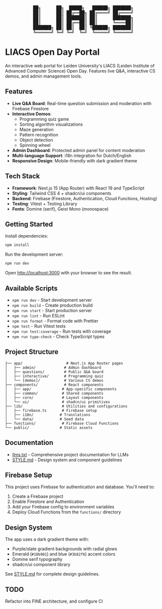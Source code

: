 <div align="center">

<pre>
 ██╗      ██╗  █████╗   ██████╗ ███████╗
 ██║      ██║ ██╔══██╗ ██╔════╝ ██╔════╝
 ██║      ██║ ███████║ ██║      ███████╗
 ██║      ██║ ██╔══██║ ██║      ╚════██║
 ███████╗ ██║ ██║  ██║ ╚██████╗ ███████║
 ╚══════╝ ╚═╝ ╚═╝  ╚═╝  ╚═════╝ ╚══════╝
</pre>

</div>

# LIACS Open Day Portal

An interactive web portal for Leiden University's LIACS (Leiden Institute of Advanced Computer Science) Open Day. Features live Q&A, interactive CS demos, and admin management tools.

## Features

- **Live Q&A Board**: Real-time question submission and moderation with Firebase Firestore
- **Interactive Demos**:
  - Programming quiz game
  - Sorting algorithm visualizations
  - Maze generation
  - Pattern recognition
  - Object detection
  - Spinning wheel
- **Admin Dashboard**: Protected admin panel for content moderation
- **Multi-language Support**: i18n integration for Dutch/English
- **Responsive Design**: Mobile-friendly with dark gradient theme

## Tech Stack

- **Framework**: Next.js 15 (App Router) with React 19 and TypeScript
- **Styling**: Tailwind CSS 4 + shadcn/ui components
- **Backend**: Firebase (Firestore, Authentication, Cloud Functions, Hosting)
- **Testing**: Vitest + Testing Library
- **Fonts**: Domine (serif), Geist Mono (monospace)

## Getting Started

Install dependencies:

```bash
npm install
```

Run the development server:

```bash
npm run dev
```

Open [http://localhost:3000](http://localhost:3000) with your browser to see the result.

## Available Scripts

- `npm run dev` - Start development server
- `npm run build` - Create production build
- `npm run start` - Start production server
- `npm run lint` - Run ESLint
- `npm run format` - Format code with Prettier
- `npm test` - Run Vitest tests
- `npm run test:coverage` - Run tests with coverage
- `npm run type-check` - Check TypeScript types

## Project Structure

```
├── app/                    # Next.js App Router pages
│   ├── admin/             # Admin dashboard
│   ├── questions/         # Public Q&A board
│   ├── interactive/       # Programming quiz
│   └── [demos]/           # Various CS demos
├── components/            # React components
│   ├── app/              # App-specific components
│   ├── common/           # Shared components
│   ├── core/             # Layout components
│   └── ui/               # shadcn/ui primitives
├── lib/                  # Utilities and configurations
│   ├── firebase.ts       # Firebase setup
│   ├── i18n/            # Translations
│   └── data/            # Seed data
├── functions/            # Firebase Cloud Functions
└── public/              # Static assets
```

## Documentation

- [llms.txt](llms.txt) - Comprehensive project documentation for LLMs
- [STYLE.md](STYLE.md) - Design system and component guidelines

## Firebase Setup

This project uses Firebase for authentication and database. You'll need to:

1. Create a Firebase project
2. Enable Firestore and Authentication
3. Add your Firebase config to environment variables
4. Deploy Cloud Functions from the `functions/` directory

## Design System

The app uses a dark gradient theme with:

- Purple/slate gradient backgrounds with radial glows
- Emerald (`#10b981`) and blue (`#3b82f6`) accent colors
- Domine serif typography
- shadcn/ui component library

See [STYLE.md](STYLE.md) for complete design guidelines.

## TODO

Refactor into FINE architecture, and configure CI

